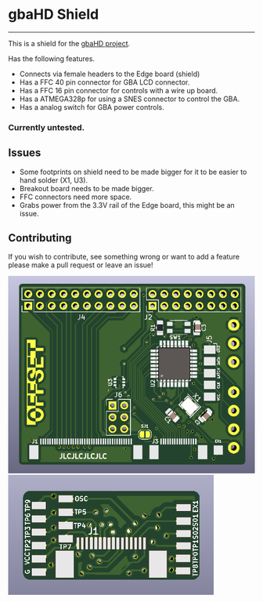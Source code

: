 # gbaHD Shield
----
This is a shield for the [gbaHD project](https://github.com/zwenergy/gbaHD).  

Has the following features.
- Connects via female headers to the Edge board (shield)
- Has a FFC 40 pin connector for GBA LCD connector.
- Has a FFC 16 pin connector for controls with a wire up board.
- Has a ATMEGA328p for using a SNES connector to control the GBA.
- Has a analog switch for GBA power controls.

### Currently untested.

## Issues
- Some footprints on shield need to be made bigger for it to be easier to hand solder (X1, U3).
- Breakout board needs to be made bigger.
- FFC connectors need more space.
- Grabs power from the 3.3V rail of the Edge board, this might be an issue.

## Contributing
If you wish to contribute, see something wrong or want to add a feature please make a pull request or leave an issue!

![PCB](./static/pcb.png "PCB")
![Breakout](./static/breakout.png "Breakout PCB")
